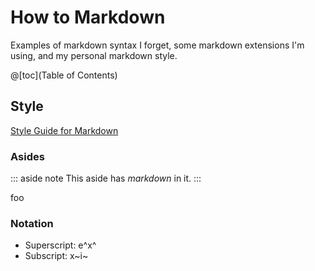 # How to Markdown

Examples of markdown syntax I forget, some markdown extensions I'm using, and my personal markdown style.

@[toc](Table of Contents)

## Style

[Style Guide for Markdown](http://brettterpstra.com/2015/08/24/write-better-markdown/)

### Asides

::: aside note
This aside has _markdown_ in it.
:::

foo

### Notation

* Superscript: e^x^
* Subscript: x~i~